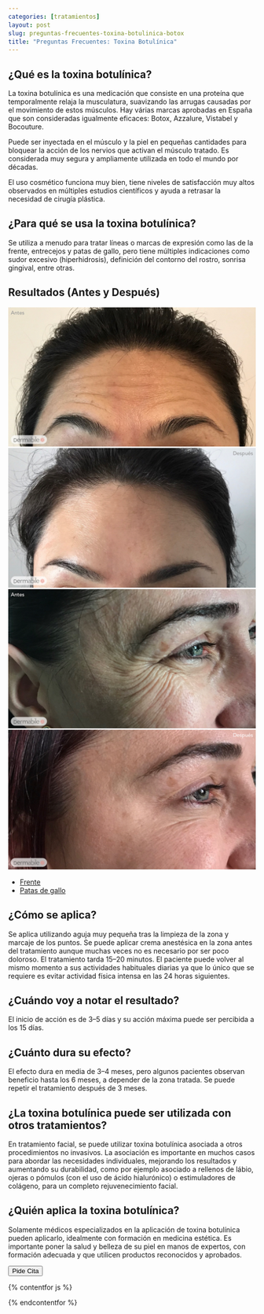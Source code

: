 ```yaml
---
categories: [tratamientos]
layout: post
slug: preguntas-frecuentes-toxina-botulinica-botox
title: "Preguntas Frecuentes: Toxina Botulínica"
---
```


## ¿Qué es la toxina botulínica?

La toxina botulínica es una medicación que consiste en una proteína que
temporalmente relaja la musculatura, suavizando las arrugas causadas por el
movimiento de estos músculos. Hay várias marcas aprobadas en España que son
consideradas igualmente eficaces: Botox, Azzalure, Vistabel y Bocouture. 

Puede ser inyectada en el músculo y la piel en pequeñas cantidades para bloquear
la acción de los nervios que activan el músculo tratado. Es considerada muy
segura y ampliamente utilizada en todo el mundo por décadas. 

El uso cosmético funciona muy bien, tiene niveles de satisfacción muy altos
observados en múltiples estudios científicos y ayuda a retrasar la necesidad de
cirugía plástica.

## ¿Para qué se usa la toxina botulínica?

Se utiliza a menudo para tratar líneas o marcas de expresión como las de la
frente, entrecejos y patas de gallo, pero tiene múltiples indicaciones como
sudor excesivo (hiperhidrosis), definición del contorno del rostro, sonrisa
gingival, entre otras.

## Resultados (Antes y Después)

<div class="botox-results">
  <div class="tab-content">
    <div class="tab-pane active" id="forehead" role="tabpanel">
      <div class="cocoen">
        <img src="/assets/images/l-antes.jpg" class="img-fluid">
        <img src="/assets/images/l-depois.jpg" class="img-fluid">
      </div>
    </div>
    <div class="tab-pane active" id="crowfeet" role="tabpanel">
      <div class="cocoen">
        <img src="/assets/images/v-antes.jpg" class="img-fluid">
        <img src="/assets/images/v-depois.jpg" class="img-fluid">
      </div>
    </div>
  </div>
  <ul class="nav nav-pills mt-3" role="tablist">
    <li class="nav-item">
      <a class="nav-link active" id="forehead" data-toggle="pill" href="#forehead" role="tab" aria-controls="home" aria-selected="true">Frente</a>
    </li>
    <li class="nav-item">
      <a class="nav-link" id="crowfeet" data-toggle="pill" href="#crowfeet" role="tab" aria-controls="profile" aria-selected="false">Patas de gallo</a>
    </li>
  </ul>
</div>

## ¿Cómo se aplica?

Se aplica utilizando aguja muy pequeña tras la limpieza de la zona y marcaje de
los puntos. Se puede aplicar crema anestésica en la zona antes del tratamiento
aunque muchas veces no es necesario por ser poco doloroso. El tratamiento tarda
15–20 minutos. El paciente puede volver al mismo momento a sus actividades
habituales diarias ya que lo único que se requiere es evitar  actividad física
intensa en las 24 horas siguientes. 

## ¿Cuándo voy a notar el resultado?

El inicio de acción es de 3–5 días y su acción máxima puede ser percibida a los
15 días. 

## ¿Cuánto dura su efecto?

El efecto dura en media de 3–4 meses, pero algunos pacientes observan beneficio
hasta los 6 meses, a depender de la zona tratada. Se puede repetir el
tratamiento después de 3 meses.

## ¿La toxina botulínica puede ser utilizada con otros tratamientos?

En tratamiento facial, se puede utilizar toxina botulínica asociada a otros
procedimientos no invasivos.  La asociación es importante en muchos casos para
abordar las necesidades individuales, mejorando los resultados y aumentando su
durabilidad, como por ejemplo asociado a rellenos de lábio, ojeras o pómulos
(con el uso de ácido hialurónico) o estimuladores de colágeno, para un completo
rejuvenecimiento facial. 

## ¿Quién aplica la toxina botulínica?

Solamente médicos especializados en la aplicación de toxina botulínica pueden
aplicarlo, idealmente con formación en medicina estética.  Es importante poner
la salud y belleza de su piel en manos de expertos, con formación adecuada y que
utilicen productos reconocidos y aprobados. 

<div class="cta text-center">
  <button
    class="btn btn-primary btn-lg rounded-pill btn-cta">
      Pide Cita
    </button>
</div>

{% contentfor js %}
  <link rel="stylesheet" href="https://cdn.jsdelivr.net/npm/cocoen@2.0.5/dist/css/cocoen.min.css" integrity="sha256-IlCbyd7d41CiPXAa2n+59AKsk3odech9FYukGzMoQGY=" crossorigin="anonymous">
  <script src="https://cdn.jsdelivr.net/npm/cocoen@2.0.5/dist/js/cocoen.min.js" integrity="sha256-RQkGm3tzkAvrJszYHJHEa5riLOOjGmWj3gAmlVb+SOQ=" crossorigin="anonymous"></script>
  <script src="https://cdn.jsdelivr.net/npm/cocoen@2.0.5/dist/js/cocoen-jquery.min.js" integrity="sha256-mdf7yRICkmEXLoxW8Qo+xGk76mKXBgbVN9To2dbqBMw=" crossorigin="anonymous"></script>
  <script>
    $(function() {
      $(".cocoen").cocoen();
      $(".botox-results .tab-pane").toggleClass("active");
      $(".botox-results #forehead").tab("show");
    });
  </script>
{% endcontentfor %}
